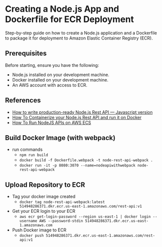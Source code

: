 # Creating a Node.js App and Dockerfile for ECR Deployment

Step-by-step guide on how to create a Node.js application and a Dockerfile to package it for deployment to Amazon Elastic Container Registry (ECR).

## Prerequisites

Before starting, ensure you have the following:

- Node.js installed on your development machine.
- Docker installed on your development machine.
- An AWS account with access to ECR.

## References

- [How to write production-ready Node.js Rest API — Javascript version](https://medium.com/bb-tutorials-and-thoughts/how-to-write-production-ready-node-js-rest-api-javascript-version-db64d3941106)
- [How To Containerize your Node.js Rest API and run it on Docker](https://medium.com/bb-tutorials-and-thoughts/containerize-your-node-js-rest-api-and-run-it-on-docker-bae4c4ef793c)
- [How To Run NodeJS APIs on AWS ECS](https://medium.com/bb-tutorials-and-thoughts/how-to-run-nodejs-apis-on-aws-ecs-f50c003b6921)

## Build Docker Image (with webpack)

* run commands
    * `npm run build`
    * `docker build -f Dockerfile.webpack -t node-rest-api-webpack .`
    * `docker run -it -p 8080:3070 --name=nodeapiwithwebpack node-rest-api-webpack`

## Upload Repository to ECR

* Tag your docker image created
    * `docker tag node-rest-api-webpack:latest 514948286371.dkr.ecr.us-east-1.amazonaws.com/rest-api:v1`
* Get your ECR login to your ECR
    * `aws ecr get-login-password --region us-east-1 | docker login --username AWS --password-stdin 514948286371.dkr.ecr.us-east-1.amazonaws.com`
* Push Docker image to ECR
    * `docker push 514948286371.dkr.ecr.us-east-1.amazonaws.com/rest-api:v1`



